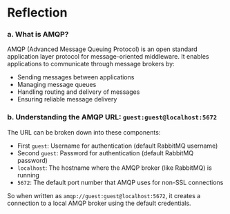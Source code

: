# Reflection

### a. What is AMQP?

AMQP (Advanced Message Queuing Protocol) is an open standard application layer protocol for message-oriented middleware. It enables applications to communicate through message brokers by:
- Sending messages between applications
- Managing message queues
- Handling routing and delivery of messages
- Ensuring reliable message delivery

### b. Understanding the AMQP URL: `guest:guest@localhost:5672`

The URL can be broken down into these components:

- First `guest`: Username for authentication (default RabbitMQ username)
- Second `guest`: Password for authentication (default RabbitMQ password)
- `localhost`: The hostname where the AMQP broker (like RabbitMQ) is running
- `5672`: The default port number that AMQP uses for non-SSL connections

So when written as `amqp://guest:guest@localhost:5672`, it creates a connection to a local AMQP broker using the default credentials.
